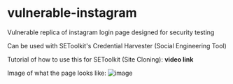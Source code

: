 # vulnerable-instagram
Vulnerable replica of instagram login page designed for security testing

Can be used with SEToolkit's Credential Harvester (Social Engineering Tool)

Tutorial of how to use this for SEToolkit (Site Cloning):
**video link**

Image of what the page looks like:
![image](https://github.com/user-attachments/assets/e1f1918d-c931-405a-b637-16235f8f7276)
